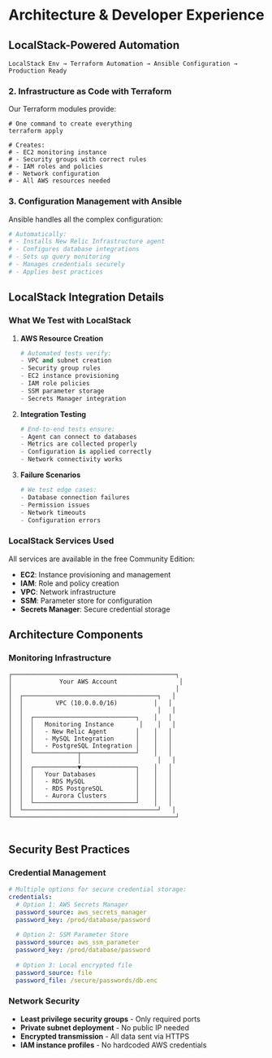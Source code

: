 # Architecture & Developer Experience



## LocalStack-Powered Automation

```
LocalStack Env → Terraform Automation → Ansible Configuration → Production Ready
```

### 2. Infrastructure as Code with Terraform

Our Terraform modules provide:
```hcl
# One command to create everything
terraform apply

# Creates:
# - EC2 monitoring instance
# - Security groups with correct rules
# - IAM roles and policies
# - Network configuration
# - All AWS resources needed
```

### 3. Configuration Management with Ansible

Ansible handles all the complex configuration:
```yaml
# Automatically:
# - Installs New Relic Infrastructure agent
# - Configures database integrations
# - Sets up query monitoring
# - Manages credentials securely
# - Applies best practices
```

## LocalStack Integration Details

### What We Test with LocalStack

1. **AWS Resource Creation**
   ```python
   # Automated tests verify:
   - VPC and subnet creation
   - Security group rules
   - EC2 instance provisioning
   - IAM role policies
   - SSM parameter storage
   - Secrets Manager integration
   ```

2. **Integration Testing**
   ```python
   # End-to-end tests ensure:
   - Agent can connect to databases
   - Metrics are collected properly
   - Configuration is applied correctly
   - Network connectivity works
   ```

3. **Failure Scenarios**
   ```python
   # We test edge cases:
   - Database connection failures
   - Permission issues
   - Network timeouts
   - Configuration errors
   ```

### LocalStack Services Used

All services are available in the free Community Edition:
- **EC2**: Instance provisioning and management
- **IAM**: Role and policy creation
- **VPC**: Network infrastructure
- **SSM**: Parameter store for configuration
- **Secrets Manager**: Secure credential storage

## Architecture Components

### Monitoring Infrastructure
```
┌─────────────────────────────────────────────┐
│             Your AWS Account                 │
│                                             │
│  ┌─────────────────────────────────────┐   │
│  │         VPC (10.0.0.0/16)          │   │
│  │                                     │   │
│  │  ┌────────────────────────────┐    │   │
│  │  │   Monitoring Instance       │    │   │
│  │  │   - New Relic Agent        │    │   │
│  │  │   - MySQL Integration      │    │   │
│  │  │   - PostgreSQL Integration │    │   │
│  │  └────────────┬───────────────┘    │   │
│  │               │                     │   │
│  │  ┌────────────▼───────────────┐    │   │
│  │  │   Your Databases           │    │   │
│  │  │   - RDS MySQL              │    │   │
│  │  │   - RDS PostgreSQL         │    │   │
│  │  │   - Aurora Clusters        │    │   │
│  │  └────────────────────────────┘    │   │
│  └─────────────────────────────────────┘   │
└─────────────────────────────────────────────┘
                     
```


## Security Best Practices

### Credential Management
```yaml
# Multiple options for secure credential storage:
credentials:
  # Option 1: AWS Secrets Manager
  password_source: aws_secrets_manager
  password_key: /prod/database/password
  
  # Option 2: SSM Parameter Store
  password_source: aws_ssm_parameter
  password_key: /prod/database/password
  
  # Option 3: Local encrypted file
  password_source: file
  password_file: /secure/passwords/db.enc
```

### Network Security
- **Least privilege security groups** - Only required ports
- **Private subnet deployment** - No public IP needed
- **Encrypted transmission** - All data sent via HTTPS
- **IAM instance profiles** - No hardcoded AWS credentials

